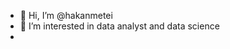 - 👋 Hi, I’m @hakanmetei
- 👀 I’m interested in data analyst and data science
- 
<!---
hakanmetei/hakanmetei is a ✨ special ✨ repository because its `README.md` (this file) appears on your GitHub profile.
You can click the Preview link to take a look at your changes.
--->
